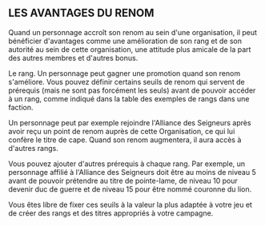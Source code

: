 ## LES AVANTAGES DU RENOM


Quand un personnage accroît son renom au sein d'une
organisation, il peut bénéficier d'avantages comme une
amélioration de son rang et de son autorité au sein de cette
organisation, une attitude plus amicale de la part des autres
membres et d'autres bonus.

Le rang. Un personnage peut gagner une promotion quand
son renom s'améliore. Vous pouvez définir certains seuils de
renom qui servent de prérequis (mais ne sont pas forcément
les seuls) avant de pouvoir accéder à un rang, comme indiqué
dans la table des exemples de rangs dans une faction.

Un personnage peut par exemple rejoindre l'Alliance des
Seigneurs après avoir reçu un point de renom auprès de cette
Organisation, ce qui lui confère le titre de cape. Quand son
renom augmentera, il aura accès à d'autres rangs.

Vous pouvez ajouter d'autres prérequis à chaque rang. Par
exemple, un personnage affilié à l'Alliance des Seigneurs
doit être au moins de niveau 5 avant de pouvoir prétendre au
titre de pointe-lame, de niveau 10 pour devenir duc de guerre
et de niveau 15 pour être nommé couronne du lion.

Vous êtes libre de fixer ces seuils à la valeur la plus
adaptée à votre jeu et de créer des rangs et des titres
appropriés à votre campagne.
